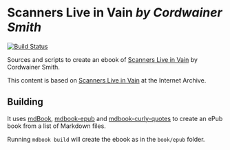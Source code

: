 Scanners Live in Vain *by Cordwainer Smith*
===========================================

[![Build Status](https://travis-ci.org/arminha/cordwainer-smith-scanners.svg?branch=master)](https://travis-ci.org/arminha/cordwainer-smith-scanners)

Sources and scripts to create an ebook of [Scanners Live in Vain](https://en.wikipedia.org/wiki/Scanners_Live_in_Vain) by Cordwainer Smith.

This content is based on [Scanners Live in Vain](https://archive.org/details/ScannersLiveInVain) at the Internet Archive.

Building
--------

It uses [mdBook](https://github.com/rust-lang/mdBook),
[mdbook-epub](https://github.com/Michael-F-Bryan/mdbook-epub) and
[mdbook-curly-quotes](https://github.com/arminha/mdbook-curly-quotes) to create
an ePub book from a list of Markdown files.

Running `mdbook build` will create the ebook as  in the `book/epub` folder.
